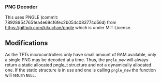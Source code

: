 ### PNG Decoder
This uses PNGLE (commit: 789289547651ea4e69cf6fec2b054c083774d56d) from https://github.com/kikuchan/pngle which is under MIT License.

## Modifications
As the TFTs microcontrollers only have small amount of RAM available, only a single PNG may be decoded at a time.
Thus, the `pngle_new` will always return a static allocated pngle_t structure and not a dynamically allocated one.
If the static structure is in use and one is calling `pngle_new` the function will return `NULL`.